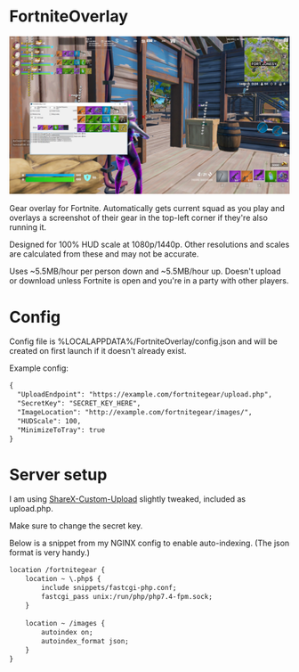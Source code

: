 # FortniteOverlay

![Preview screenshot](PreviewScreenshot.jpg)

Gear overlay for Fortnite. Automatically gets current squad as you play and overlays a screenshot of their gear in the top-left corner if they're also running it.

Designed for 100% HUD scale at 1080p/1440p. Other resolutions and scales are calculated from these and may not be accurate.

Uses ~5.5MB/hour per person down and ~5.5MB/hour up. Doesn't upload or download unless Fortnite is open and you're in a party with other players.

# Config

Config file is %LOCALAPPDATA%/FortniteOverlay/config.json and will be created on first launch if it doesn't already exist.

Example config:

```
{
  "UploadEndpoint": "https://example.com/fortnitegear/upload.php",
  "SecretKey": "SECRET_KEY_HERE",
  "ImageLocation": "http://example.com/fortnitegear/images/",
  "HUDScale": 100,
  "MinimizeToTray": true
}
```

# Server setup

I am using [ShareX-Custom-Upload](https://github.com/Inteliboi/ShareX-Custom-Upload) slightly tweaked, included as upload.php.

Make sure to change the secret key.

Below is a snippet from my NGINX config to enable auto-indexing. (The json format is very handy.)

```
location /fortnitegear {
    location ~ \.php$ {
        include snippets/fastcgi-php.conf;
        fastcgi_pass unix:/run/php/php7.4-fpm.sock;
    }

    location ~ /images {
        autoindex on;
        autoindex_format json;
    }
}
```